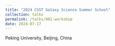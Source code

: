 ```yaml
---
title: "2024 CSST Galaxy Science Summer School"
collection: talks
permalink: /talks/002-workshop
date: 2024-07-17
---
```


Peking University, Beijing, China<br>

